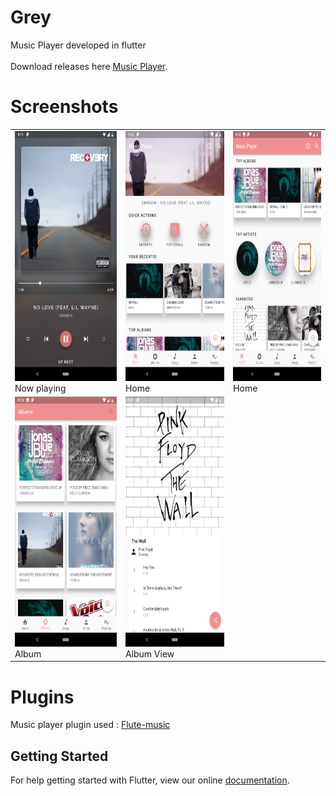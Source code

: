 # Grey
Music Player developed in flutter
<br>
<br>
Download releases here <a href="https://github.com/avirias/Grey/releases">Music Player</a>.

# Screenshots
<table>
  <tr>
    <td>
      <img src="screenshots/now_playing.png" height=400 width=250/>
      Now playing
    </td>
    <td>
      <img src="screenshots/home1.png" height=400 width=250>
      Home
      </td>
      <td>
      <img src="screenshots/home2.png" height=400 width=250>
      Home
      </td>
    </tr>
  <tr>
      <td>
      <img src="screenshots/albums.png" height=400 width=250>
      Album
      </td>
    <td>
      <img src="screenshots/album_view.png" height=400 width=250>
      Album View
      </td>
    </tr>


  </table>

# Plugins
Music player plugin used : <a href="https://github.com/iampawan/Flute-Music-Player">Flute-music</a>

## Getting Started

For help getting started with Flutter, view our online
[documentation](https://flutter.io/).

